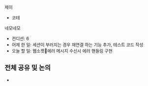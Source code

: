 
제이
- 코테

네모네모
- 컨디션:  6
- 어제 한 일: 세션이 부러지는 경우 재연결 하는 기능 추가, 테스트 코드 작성
- 오늘 할 일: 웹소켓에러 메시지 수신시 에러 핸들링 구현
 
## 전체 공유 및 논의
- 